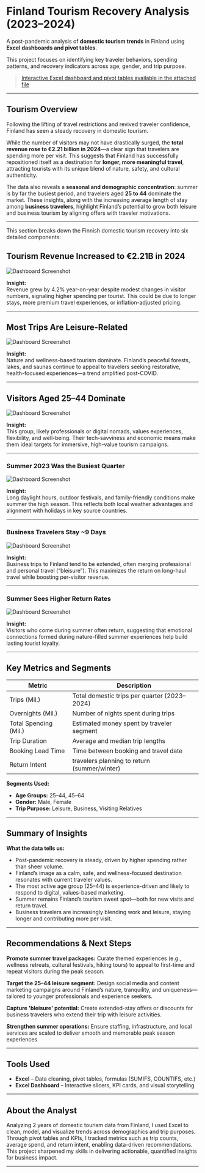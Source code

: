 # Finland Tourism Recovery Analysis (2023–2024)

A post-pandemic analysis of **domestic tourism trends** in Finland using **Excel dashboards and pivot tables**.  

This project focuses on identifying key traveler behaviors, spending patterns, and recovery indicators across age, gender, and trip purpose.

> [Interactive Excel dashboard and pivot tables available in the attached file](Finland's_Post-Pandemic_Tourism.xlsx)
 
---

## Tourism Overview

Following the lifting of travel restrictions and revived traveler confidence, Finland has seen a steady recovery in domestic tourism.  

While the number of visitors may not have drastically surged, the **total revenue rose to €2.21 billion in 2024**—a clear sign that travelers are spending more per visit. This suggests that Finland has successfully repositioned itself as a destination for **longer, more meaningful travel**, attracting tourists with its unique blend of nature, safety, and cultural authenticity.

The data also reveals a **seasonal and demographic concentration**: summer is by far the busiest period, and travelers aged **25 to 44** dominate the market. These insights, along with the increasing average length of stay among **business travelers**, highlight Finland’s potential to grow both leisure and business tourism by aligning offers with traveler motivations.

---

This section breaks down the Finnish domestic tourism recovery into six detailed components:

## Tourism Revenue Increased to €2.21B in 2024

![Dashboard Screenshot](Images/Revenue.png)

**Insight:**  
Revenue grew by 4.2% year-on-year despite modest changes in visitor numbers, signaling higher spending per tourist. This could be due to longer stays, more premium travel experiences, or inflation-adjusted pricing.

---

## Most Trips Are Leisure-Related

 ![Dashboard Screenshot](Images/Purpose.png)

**Insight:**  
Nature and wellness-based tourism dominate. Finland’s peaceful forests, lakes, and saunas continue to appeal to travelers seeking restorative, health-focused experiences—a trend amplified post-COVID.

---

## Visitors Aged 25–44 Dominate

 ![Dashboard Screenshot](Images/Age_Group.png)

**Insight:**  
This group, likely professionals or digital nomads, values experiences, flexibility, and well-being. Their tech-savviness and economic means make them ideal targets for immersive, high-value tourism campaigns.

---

### Summer 2023 Was the Busiest Quarter

 ![Dashboard Screenshot](Images/Overnights.png)

**Insight:**  
Long daylight hours, outdoor festivals, and family-friendly conditions make summer the high season. This reflects both local weather advantages and alignment with holidays in key source countries.

--- 

### Business Travelers Stay ~9 Days

 ![Dashboard Screenshot](Images/Duration.png)

**Insight:**  
Business trips to Finland tend to be extended, often merging professional and personal travel (“bleisure”). This maximizes the return on long-haul travel while boosting per-visitor revenue.

---

### Summer Sees Higher Return Rates

 ![Dashboard Screenshot](Images/Return.png)

**Insight:**  
Visitors who come during summer often return, suggesting that emotional connections formed during nature-filled summer experiences help build lasting tourist loyalty.

---

## Key Metrics and Segments

| Metric                 | Description                                       |
|------------------------|---------------------------------------------------|
| Trips (Mil.)           | Total domestic trips per quarter (2023–2024)     |
| Overnights (Mil.)      | Number of nights spent during trips              |
| Total Spending (Mil.)  | Estimated money spent by traveler segment        |
| Trip Duration          | Average and median trip lengths                  |
| Booking Lead Time      | Time between booking and travel date             |
| Return Intent          | travelers planning to return (summer/winter)     |

**Segments Used:**
- **Age Groups:** 25–44, 45–64
- **Gender:** Male, Female
- **Trip Purpose:** Leisure, Business, Visiting Relatives

---

## Summary of Insights

**What the data tells us:**
- Post-pandemic recovery is steady, driven by higher spending rather than sheer volume.
- Finland’s image as a calm, safe, and wellness-focused destination resonates with current traveler values.
- The most active age group (25–44) is experience-driven and likely to respond to digital, values-based marketing.
- Summer remains Finland’s tourism sweet spot—both for new visits and return travel.
- Business travelers are increasingly blending work and leisure, staying longer and contributing more per visit.

---

## Recommendations & Next Steps

**Promote summer travel packages:**
Curate themed experiences (e.g., wellness retreats, cultural festivals, hiking tours) to appeal to first-time and repeat visitors during the peak season.
 
**Target the 25–44 leisure segment:** 
Design social media and content marketing campaigns around Finland’s nature, tranquility, and uniqueness—tailored to younger professionals and experience seekers.
 
**Capture 'bleisure' potential:** 
Create extended-stay offers or discounts for business travelers who extend their trip with leisure activities.

**Strengthen summer operations:**
Ensure staffing, infrastructure, and local services are scaled to deliver smooth and memorable peak season experiences
  
---

## Tools Used

- **Excel** – Data cleaning, pivot tables, formulas (SUMIFS, COUNTIFS, etc.)
- **Excel Dashboard** – Interactive slicers, KPI cards, and visual storytelling

---

## About the Analyst

Analyzing 2 years of domestic tourism data from Finland, I used Excel to clean, model, and visualize trends across demographics and trip purposes. Through pivot tables and KPIs, I tracked metrics such as trip counts, average spend, and return intent, enabling data-driven recommendations. This project sharpened my skills in delivering actionable, quantified insights for business impact.

---


